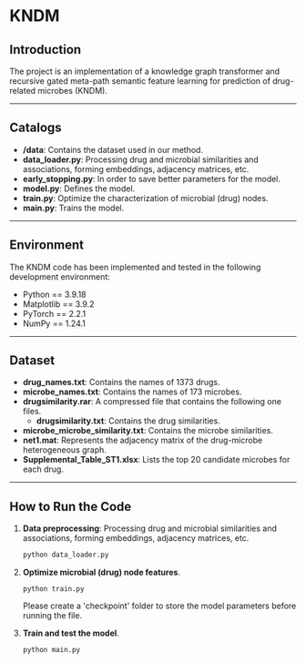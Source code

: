 # KNDM  

## Introduction  

The project  is an implementation of a knowledge graph transformer and recursive gated meta-path semantic feature learning for prediction of drug-related microbes (KNDM).

---

## Catalogs

- **/data**: Contains the dataset used in our method.
- **data_loader.py**:  Processing drug and microbial similarities and associations, forming embeddings, adjacency matrices, etc.
- **early_stopping.py**:   In order to save better parameters for the model.
- **model.py**: Defines the model.
- **train.py**: Optimize the characterization of microbial (drug) nodes.
- **main.py**: Trains the model.

---

## Environment  

The KNDM code has been implemented and tested in the following development environment: 

- Python == 3.9.18
- Matplotlib == 3.9.2
- PyTorch == 2.2.1 
- NumPy ==  1.24.1

---

## Dataset 

- **drug_names.txt**: Contains the names of 1373 drugs.
- **microbe_names.txt**: Contains the names of 173 microbes.
- **drugsimilarity.rar**: A compressed file that contains the following one files.
  - **drugsimilarity.txt**: Contains the drug similarities.
- **microbe_microbe_similarity.txt**: Contains the microbe similarities.  
- **net1.mat**: Represents the adjacency matrix of the drug-microbe heterogeneous graph.
- **Supplemental_Table_ST1.xlsx**: Lists the top 20 candidate microbes for each drug.

---

## How to Run the Code  

1. **Data preprocessing**: Processing drug and microbial similarities and associations, forming embeddings, adjacency matrices, etc.

   ```bash
   python data_loader.py
   ```

2. **Optimize microbial (drug) node features**.

   ```
   python train.py
   ```

   Please create a 'checkpoint' folder to store the model parameters before running the file.

3. **Train and test the model**.  

   ```bash
   python main.py
   ```
